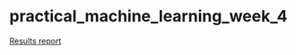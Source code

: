 # practical_machine_learning_week_4

[Results report](http://htmlpreview.github.com/?https://github.com/germanblanco/practical_machine_learning_week_4/blob/master/exercise_quality.html)
